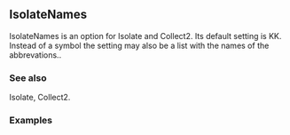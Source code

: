 ##  IsolateNames 

IsolateNames is an option for Isolate and Collect2. Its default setting is KK. Instead of a symbol the setting may also be a list with the names of the abbrevations..

###  See also 

Isolate, Collect2.

###  Examples 